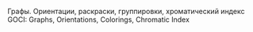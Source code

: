 Графы. Ориентации, раскраски, группировки, хроматический индекс
GOCI: Graphs, Orientations, Colorings, Chromatic Index

